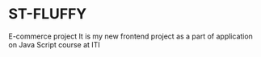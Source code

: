 # ST-FLUFFY
E-commerce project
It is my new frontend project as a part of application on Java Script course at ITI
